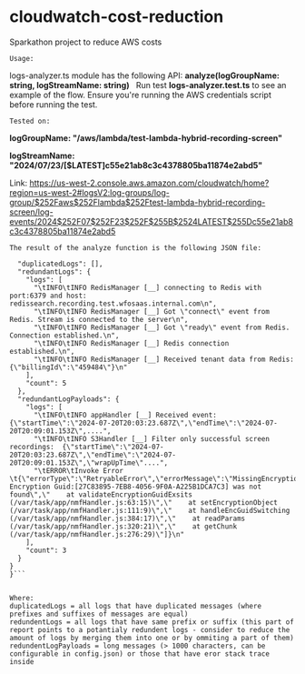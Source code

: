 # cloudwatch-cost-reduction
Sparkathon project to reduce AWS costs

    Usage:

logs-analyzer.ts module has the following API: **analyze(logGroupName: string, logStreamName: string)** &nbsp;
Run test **logs-analyzer.test.ts** to see an example of the flow.
Ensure you're running the AWS credentials script before running the test.

    Tested on: 

**logGroupName: "/aws/lambda/test-lambda-hybrid-recording-screen"**

**logStreamName: "2024/07/23/[$LATEST]c55e21ab8c3c4378805ba11874e2abd5"**

Link: https://us-west-2.console.aws.amazon.com/cloudwatch/home?region=us-west-2#logsV2:log-groups/log-group/$252Faws$252Flambda$252Ftest-lambda-hybrid-recording-screen/log-events/2024$252F07$252F23$252F$255B$2524LATEST$255Dc55e21ab8c3c4378805ba11874e2abd5

    The result of the analyze function is the following JSON file:
```{
  "duplicatedLogs": [],
  "redundantLogs": {
    "logs": [
      "\tINFO\tINFO RedisManager [__] connecting to Redis with port:6379 and host: redissearch.recording.test.wfosaas.internal.com\n",
      "\tINFO\tINFO RedisManager [__] Got \"connect\" event from Redis. Stream is connected to the server\n",
      "\tINFO\tINFO RedisManager [__] Got \"ready\" event from Redis. Connection established.\n",
      "\tINFO\tINFO RedisManager [__] Redis connection established.\n",
      "\tINFO\tINFO RedisManager [__] Received tenant data from Redis: {\"billingId\":\"459484\"}\n"
    ],
    "count": 5
  },
  "redundantLogPayloads": {
    "logs": [
      "\tINFO\tINFO appHandler [__] Received event: {\"startTime\":\"2024-07-20T20:03:23.687Z\",\"endTime\":\"2024-07-20T20:09:01.153Z\",....",
      "\tINFO\tINFO S3Handler [__] Filter only successful screen recordings:  {\"startTime\":\"2024-07-20T20:03:23.687Z\",\"endTime\":\"2024-07-20T20:09:01.153Z\",\"wrapUpTime\"....",
      "\tERROR\tInvoke Error \t{\"errorType\":\"RetryableError\",\"errorMessage\":\"MissingEncryptionGuidInDdbException: Encryption Guid:[27C83895-7EB8-4056-9F0A-A225B1DCA7C3] was not found\",\"    at validateEncryptionGuidExsits (/var/task/app/nmfHandler.js:63:15)\",\"    at setEncryptionObject (/var/task/app/nmfHandler.js:111:9)\",\"    at handleEncGuidSwitching (/var/task/app/nmfHandler.js:384:17)\",\"    at readParams (/var/task/app/nmfHandler.js:320:21)\",\"    at getChunk (/var/task/app/nmfHandler.js:276:29)\"]}\n"
    ],
    "count": 3
  }
}
}```


Where:
duplicatedLogs = all logs that have duplicated messages (where prefixes and suffixes of messages are equal)
redundentLogs = all logs that have same prefix or suffix (this part of report points to a potantialy redundent logs - consider to reduce the amount of logs by merging them into one or by ommiting a part of them) 
redundentLogPayloads = long messages (> 1000 characters, can be configurable in config.json) or those that have eror stack trace inside
